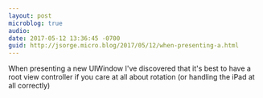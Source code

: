 ```yaml
---
layout: post
microblog: true
audio: 
date: 2017-05-12 13:36:45 -0700
guid: http://jsorge.micro.blog/2017/05/12/when-presenting-a.html
---
```

When presenting a new UIWindow I've discovered that it's best to have a root view controller if you care at all about rotation (or handling the iPad at all correctly)
